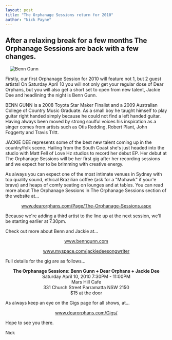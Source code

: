 ```yaml
---
layout: post
title: "The Orphanage Sessions return for 2010"
author: "Nick Payne"
---
```


## After a relaxing break for a few months The Orphanage Sessions are back with a few changes. 

<div class="right" style="margin: 0 0 1em 1em;"><img src="{{ site.baseurl }}/images/2010/3/Benn-Gunn-small.jpeg" alt="Benn Gunn" /></div>

Firstly, our first Orphanage Session for 2010 will feature not 1, but 2 guest artists! On Saturday April 10 you will not only get your regular dose of Dear Orphans, but you will also get a short set to open from new talent, Jackie Dee and headlining the night is Benn Gunn.

BENN GUNN is a 2008 Toyota Star Maker Finalist and a 2009 Australian College of Country Music Graduate. As a small boy he taught himself to play guitar right handed simply because he could not find a left handed guitar. Having always been moved by strong soulful voices his inspiration as a singer comes from artists such as Otis Redding, Robert Plant, John Foggerty and Travis Tritt.

<p>JACKIE DEE represents some of the best new talent coming up in the country/folk scene. Hailing from the South Coast she's just headed into the studio with Matt Fell of Love Hz studios to record her debut EP. Her debut at The Orphanage Sessions will be her first gig after her recording sessions and we expect her to be brimming with creative energy.</p>
<p>As always you can expect one of the most intimate venues in Sydney with top quality sound, ethical Brazilian coffee (ask for a "Mohawk" if your'e brave) and heaps of comfy seating on lounges and at tables. You can read more about The Orphanage Sessions in The Orphanage Sessions section of the website at...</p>
<p style="text-align: center;"><a href="/Page/The-Orphanage-Sessions.aspx">www.dearorphans.com/Page/The-Orphanage-Sessions.aspx</a></p>
<p style="text-align: left;">Because we're adding a third artist to the line up at the next session, we'll be starting earlier at 7.30pm.</p>
<p style="text-align: left;">Check out more about Benn and Jackie at...</p>
<p style="text-align: center;"><a href="http://www.benngunn.com.au/" target="_blank">www.benngunn.com</a></p>
<p style="text-align: center;"><a href="http://www.myspace.com/jackiedeesongwriter" target="_blank">www.myspace.com/jackiedeesongwriter</a></p>
<p style="text-align: left;">Full details for the gig are as follows...</p>
<p style="text-align: center;"><strong>The Orphanage Sessions: Benn Gunn + Dear Orphans + Jackie Dee</strong><br /> Saturday April 10, 2010 7:30PM - 11:00PM<br /> Mars Hill Cafe<br />331 Church Street Parramatta NSW 2150<br />$15 at the door</p>
<p>As always keep an eye on the Gigs page for all shows, at...</p>
<p style="text-align: center;"><a href="{{ site.baseurl }}/Gigs/">www.dearorphans.com/Gigs/</a></p>
<p style="text-align: left;">Hope to see you there.</p>
<p style="text-align: left;">Nick</p>
